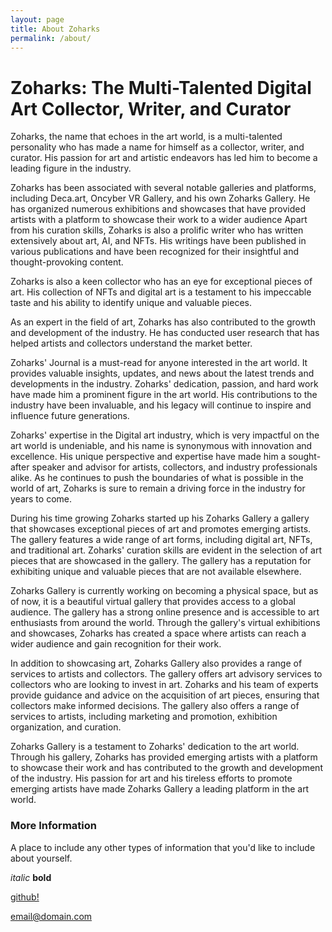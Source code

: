 ```yaml
---
layout: page
title: About Zoharks
permalink: /about/
---
```


# Zoharks: The Multi-Talented Digital Art Collector, Writer, and Curator

Zoharks, the name that echoes in the art world, is a multi-talented personality who has made a name for himself as a collector, writer, and curator. His passion for art and artistic endeavors has led him to become a leading figure in the industry.

Zoharks has been associated with several notable galleries and platforms, including Deca.art, Oncyber VR Gallery, and his own Zoharks Gallery. He has organized numerous exhibitions and showcases that have provided artists with a platform to showcase their work to a wider audience Apart from his curation skills, Zoharks is also a prolific writer who has written extensively about art, AI, and NFTs. His writings have been published in various publications and have been recognized for their insightful and thought-provoking content.

Zoharks is also a keen collector who has an eye for exceptional pieces of art. His collection of NFTs and digital art is a testament to his impeccable taste and his ability to identify unique and valuable pieces.

As an expert in the field of art, Zoharks has also contributed to the growth and development of the industry. He has conducted user research that has helped artists and collectors understand the market better.

Zoharks' Journal is a must-read for anyone interested in the art world. It provides valuable insights, updates, and news about the latest trends and developments in the industry. Zoharks' dedication, passion, and hard work have made him a prominent figure in the art world. His contributions to the industry have been invaluable, and his legacy will continue to inspire and influence future generations.

Zoharks' expertise in the Digital art industry, which is very impactful on the art world is undeniable, and his name is synonymous with innovation and excellence. His unique perspective and expertise have made him a sought-after speaker and advisor for artists, collectors, and industry professionals alike. As he continues to push the boundaries of what is possible in the world of art, Zoharks is sure to remain a driving force in the industry for years to come.

During his time growing Zoharks started up his Zoharks Gallery a gallery that showcases exceptional pieces of art and promotes emerging artists. The gallery features a wide range of art forms, including digital art, NFTs, and traditional art. Zoharks' curation skills are evident in the selection of art pieces that are showcased in the gallery. The gallery has a reputation for exhibiting unique and valuable pieces that are not available elsewhere.

Zoharks Gallery is currently working on becoming a physical space, but as of now, it is a beautiful virtual gallery that provides access to a global audience. The gallery has a strong online presence and is accessible to art enthusiasts from around the world. Through the gallery's virtual exhibitions and showcases, Zoharks has created a space where artists can reach a wider audience and gain recognition for their work.

In addition to showcasing art, Zoharks Gallery also provides a range of services to artists and collectors. The gallery offers art advisory services to collectors who are looking to invest in art. Zoharks and his team of experts provide guidance and advice on the acquisition of art pieces, ensuring that collectors make informed decisions. The gallery also offers a range of services to artists, including marketing and promotion, exhibition organization, and curation.

Zoharks Gallery is a testament to Zoharks' dedication to the art world. Through his gallery, Zoharks has provided emerging artists with a platform to showcase their work and has contributed to the growth and development of the industry. His passion for art and his tireless efforts to promote emerging artists have made Zoharks Gallery a leading platform in the art world.

### More Information

A place to include any other types of information that you'd like to include about yourself.

*italic*
**bold**

[github!](https://github.com/)

[email@domain.com](mailto:contactzoharks@sudomail.com)
